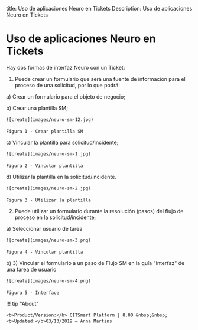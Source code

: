 title: Uso de aplicaciones Neuro en Tickets
Description: Uso de aplicaciones Neuro en Tickets
# Uso de aplicaciones Neuro en Tickets

Hay dos formas de interfaz Neuro con un Ticket:

1.  Puede crear un formulario que será una fuente de información para el proceso de una solicitud, por lo que podrá:

  a)  Crear un formulario para el objeto de negocio;

  b)  Crear una plantilla SM;
    
    ![create](images/neuro-sm-12.jpg)

    Figura 1 - Crear plantilla SM
    
  c)  Vincular la plantilla para solicitud/incidente;
    
    ![create](images/neuro-sm-1.jpg)

    Figura 2 - Vincular plantilla
    
  d)  Utilizar la plantilla en la solicitud/incidente.
    
    ![create](images/neuro-sm-2.jpg)

    Figura 3 - Utilizar la plantilla
    

2.  Puede utilizar un formulario durante la resolución (pasos) del flujo de proceso en la solicitud/incidente;

  a)  Seleccionar usuario de tarea
    
    ![create](images/neuro-sm-3.png)

    Figura 4 - Vincular plantilla
    

  b)  3)	Vincular el formulario a un paso de Flujo SM en la guía "Interfaz" de una tarea de usuario
    
    ![create](images/neuro-sm-4.png)

    Figura 5 - Interface
    

!!! tip "About"

    <b>Product/Version:</b> CITSmart Platform | 8.00 &nbsp;&nbsp;
    <b>Updated:</b>03/13/2019 – Anna Martins


